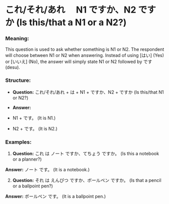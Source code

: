 # **これ/それ/あれ　 N1 ですか、N2 ですか** (Is this/that a N1 or a N2?)

### Meaning:

This question is used to ask whether something is N1 or N2. The respondent will choose between N1 or N2 when answering. Instead of using \[はい\] (Yes) or \[いいえ\] (No), the answer will simply state N1 or N2 followed by です (desu).

### Structure:

- **Question:**
  これ/それ/あれ + は + N1 + ですか、N2 + ですか
  (Is this/that N1 or N2?)

- **Answer:**
- N1 + です。
  (It is N1.)
- N2 + です。
  (It is N2.)

### Examples:

1. **Question:**
   これ は ノート ですか、てちょう ですか。
   (Is this a notebook or a planner?)

**Answer:**
ノート です。
(It is a notebook.)

2. **Question:**
   それ は えんぴつ ですか、ボールペン ですか。
   (Is that a pencil or a ballpoint pen?)

**Answer:**
ボールペン です。
(It is a ballpoint pen.)
